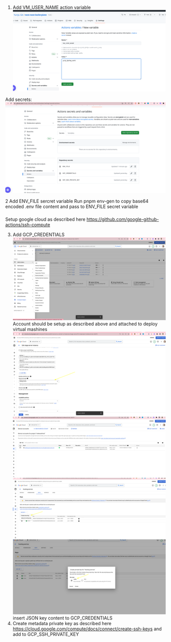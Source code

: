 1. Add VM_USER_NAME action variable
   ![img.png](img.png)

Add secrets:
![img_2.png](img_2.png)

2 Add ENV_FILE sercret variable
Run pnpm env-gen to copy base64 encoded .env file content and pass to ENV_FILE secret variable

###

Setup google cloud as described here https://github.com/google-github-actions/ssh-compute

3. Add GCP_CREDENTIALS
   ![img_1.png](img_1.png)
   Account should be setup as described above and attached to deploy virtual mashines
   ![img_5.png](img_5.png)
   ![img_4.png](img_4.png)
   ![img_6.png](img_6.png)
   ![img_8.png](img_8.png)
   insert JSON key content to GCP_CREDENTIALS
4. Create metadata private key as described here https://cloud.google.com/compute/docs/connect/create-ssh-keys
   and add to GCP_SSH_PRIVATE_KEY
